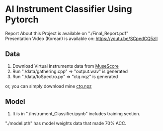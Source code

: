 # AI Instrument Classifier Using Pytorch

Report About this Project is available on "./Final_Report.pdf"   
Presentation Video (Korean) is available on: https://youtu.be/SCpedCQ5zlI    
        
## Data       
1. Download Virtual instruments data from [MuseScore](https://github.com/musescore/MuseScore/raw/2.1/share/sound/FluidR3Mono_GM.sf3)    
2. Run "./data/gathering.cpp" => "output.wav" is generated      
3. Run "./data/toSpectro.py" => "ctq.nqz" is generated
       
or, you can simply download mine [ctq.npz](https://drive.google.com/file/d/1zAsxSKeloyiXsQInsLXToPCVWM8Z516p/view?usp=sharing)       
       
## Model    
1. It is in "./Instrument_Classifier.ipynb" includes training section.      

"./model.pth" has model weights data that made 70% ACC.        
